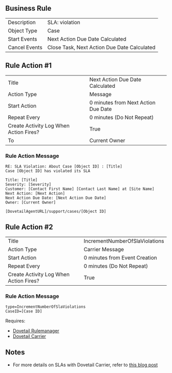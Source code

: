 ## Business Rule

|  |  |
| ------------- | ------------- |
| Description  |SLA: violation|
| Object Type  | Case|
| Start Events| Next Action Due Date Calculated
| Cancel Events | Close Task, Next Action Due Date Calculated

## Rule Action #1

|  |  |
| ------------- | ------------- |
| Title	| Next Action Due Date Calculated
| Action Type	| Message
| Start Action	| 0 minutes from Next Action Due Date
| Repeat Every	| 0 minutes (Do Not Repeat)
| Create Activity Log When Action Fires?	| True
| To | Current Owner

### Rule Action Message	
```
RE: SLA Violation: About Case [Object ID] : [Title]
Case [Object ID] has violated its SLA

Title: [Title]
Severity: [Severity]
Customer: [Contact First Name] [Contact Last Name] at [Site Name]
Next Action: [Next Action]
Next Action Due Date: [Next Action Due Date]
Owner: [Current Owner]

[DovetailAgentURL]/support/cases/[Object ID]
```


## Rule Action #2

|  |  |
| ------------- | ------------- |
| Title	| IncrementNumberOfSlaViolations
| Action Type	| Carrier Message
| Start Action	| 0 minutes from Event Creation
| Repeat Every	| 0 minutes (Do Not Repeat)
| Create Activity Log When Action Fires?	| True

### Rule Action Message	
```
type=IncrementNumberOfSlaViolations
CaseID=[Case ID]
```

Requires:
* [Dovetail Rulemanager](https://support.dovetailsoftware.com/selfservice/products/show/RuleManager)
* [Dovetail Carrier](https://support.dovetailsoftware.com/selfservice/products/show/Dovetail%20Carrier)

## Notes
* For more details on SLAs with Dovetail Carrier, refer to [this blog post](http://clarify.dovetailsoftware.com/gsherman/2016/08/09/sla-calculations-using-dovetail-carrier/)

